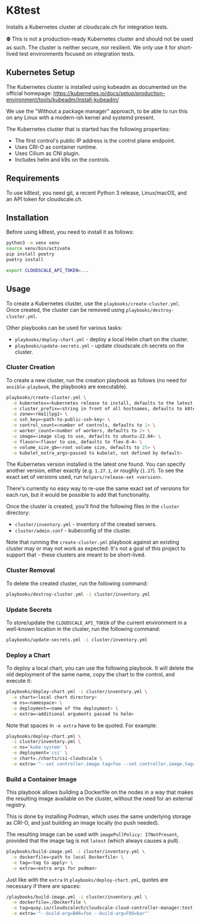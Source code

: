 K8test
======

Installs a Kubernetes cluster at cloudscale.ch for integration tests.

⛔️ This is not a production-ready Kubernetes cluster and should not be used as such. The cluster is neither secure, nor resilient. We only use it for short-lived test environments focused on integration tests.

## Kubernetes Setup

The Kubernetes cluster is installed using kubeadm as documented on the official homepage: https://kubernetes.io/docs/setup/production-environment/tools/kubeadm/install-kubeadm/

We use the "Without a package manager" approach, to be able to run this on any Linux with a modern-ish kernel and systemd present.

The Kubernetes cluster that is started has the following properties:

- The first control's public IP address is the control plane endpoint.
- Uses CRI-O as container runtime.
- Uses Cilium as CNI plugin.
- Includes helm and k9s on the controls.

## Requirements

To use k8test, you need git, a recent Python 3 release, Linux/macOS, and an API token for cloudscale.ch.

## Installation

Before using k8test, you need to install it as follows:

```bash
python3 -m venv venv
source venv/bin/activate
pip install poetry
poetry install

export CLOUDSCALE_API_TOKEN=...
```

## Usage

To create a Kubernetes cluster, use the `playbooks/create-cluster.yml`. Once created, the cluster can be removed using `playbooks/destroy-cluster.yml`.

Other playbooks can be used for various tasks:

- `playbooks/deploy-chart.yml` - deploy a local Helm chart on the cluster.
- `playbooks/update-secrets.yml` - update cloudscale.ch secrets on the cluster.

### Cluster Creation

To create a new cluster, run the creation playbook as follows (no need for `ansible-playbook`, the playbooks are executable).

```bash
playbooks/create-cluster.yml \
  -e kubernetes=<kubernetes release to install, defaults to the latest one> \
  -e cluster_prefix=<string in front of all hostnames, defaults to k8test> \
  -e zone=<rma1|lpg1> \
  -e ssh_key=<path-to-public-ssh-key> \
  -e control_count=<number of controls, defaults to 1> \
  -e worker_count=<number of workers, defaults to 2> \
  -e image=<image slug to use, defaults to ubuntu-22.04> \
  -e flavor=<flavor to use, defaults to flex-8-4> \
  -e volume_size_gb=<root volume size, defaults to 25> \
  -e kubelet_extra_args<passed to kubelet, not defined by default>
```

The Kubernetes version installed is the latest one found. You can specify another version, either exactly (e.g. `1.27.1`, or roughly (`1.27`). To see the exact set of versions used, run `helpers/release-set <version>`.

There's currently no easy way to re-use the same exact set of versions for each run, but it would be possible to add that functionality.

Once the cluster is created, you'll find the following files in the `cluster` directory:

- `cluster/inventory.yml` - inventory of the created servers.
- `cluster/admin.conf` - kubeconfig of the cluster.

Note that running the `create-cluster.yml` playbook against an existing cluster may or may not work as expected: It's not a goal of this project to support that - these clusters are meant to be short-lived.

### Cluster Removal

To delete the created cluster, run the following command:

```bash
playbooks/destroy-cluster.yml -i cluster/inventory.yml
```

### Update Secrets

To store/update the `CLOUDSCALE_API_TOKEN` of the current environment in a well-known location in the cluster, run the following command:

```bash
playbooks/update-secrets.yml -i cluster/inventory.yml
```

### Deploy a Chart

To deploy a local chart, you can use the following playbook. It will delete the old deployment of the same name, copy the chart to the control, and execute it:

```bash
playbooks/deploy-chart.yml -i cluster/inventory.yml \
  -e chart=<local chart directory>
  -e ns=<namespace> \
  -e deployment=<name of the deployment> \
  -e extra=<additional arguments passed to helm>
```

Note that spaces in `-e extra` have to be quoted. For example:

```bash
playbooks/deploy-chart.yml \
  -i cluster/inventory.yml \
  -e ns='kube-system' \
  -e deployment='csi' \
  -e chart=./charts/csi-cloudscale \
  -e extra='"--set controller.image.tag=foo --set controller.image.tag=foo"'
```

### Build a Container Image

This playbook allows building a Dockerfile on the nodes in a way that makes the resulting image available on the cluster, without the need for an external registry.

This is done by installing Podman, which uses the same underlying storage as CRI-O, and just building an image locally (no push needed).

The resulting image can be used with `imagePullPolicy: IfNotPresent`, provided that the image tag is not `latest` (which always causes a pull).

```bash
playbooks/build-image.yml -i cluster/inventory.yml \
  -e dockerfile=<path to local Dockerfile> \
  -e tag=<tag to apply> \
  -e extra=<extra args for podman>
```

Just like with the `extra` in `playbooks/deploy-chart.yml`, quotes are necessary if there are spaces:

```bash
/playbooks/build-image.yml -i cluster/inventory.yml \
  -e dockerfile=./Dockerfile \
  -e tag=quay.io/cloudscalech/cloudscale-cloud-controller-manager:test \
  -e extra='"--build-arg=BAR=foo --build-arg=FOO=bar"'
```
